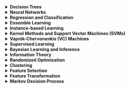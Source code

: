 <details>
<summary>
<b>Decision Trees</b>
<br>
</summary>

## What are Decision Trees?
Decision trees are a popular and easy-to-understand machine learning algorithm used for both classification and regression tasks. They work by recursively splitting the input data into subsets based on the values of the input features, and then making a decision based on the majority class or average value in each subset.

### Advantages of Decision Trees
    a. Interpretability: Decision trees are simple to understand and interpret, making them ideal for situations where transparency and explainability are important.

    b. Handling of both numerical and categorical data: Decision trees can handle both continuous and discrete input features, simplifying the preprocessing steps.

    c. Non-parametric: Decision trees are non-parametric, meaning they make no assumptions about the underlying distribution of the data, which can be advantageous when dealing with non-linear relationships.

    d. Handling missing values: Decision trees can handle missing data gracefully by using surrogate splits, which enable them to continue building the tree even when data is incomplete.

### Disadvantages of Decision Trees
    a. Overfitting: Decision trees are prone to overfitting, especially when the tree is deep. This can be mitigated by pruning techniques or setting a maximum depth.

    b. Sensitivity to small changes in data: Decision trees can be sensitive to small changes in the training data, which may result in entirely different trees being built.

    c. Greedy algorithm: The splitting criteria used in decision trees are based on a greedy algorithm, meaning they optimize for the best split at each step, which may not lead to the globally optimal tree.

## Limitations of Related Algorithms
    a. Random Forests: A popular ensemble method that builds multiple decision trees and combines their predictions. While it reduces overfitting and increases accuracy, it sacrifices interpretability, as the ensemble model becomes harder to interpret than a single decision tree.

    b. Gradient Boosted Machines (GBMs): Another ensemble method that builds decision trees sequentially, where each tree tries to correct the errors made by the previous one. GBMs can achieve high accuracy but can be more prone to overfitting, and they require careful tuning of hyperparameters. Additionally, they also sacrifice interpretability.

Decision trees are a versatile and interpretable machine learning algorithm, suitable for a variety of tasks. However, they can suffer from overfitting and sensitivity to small changes in data. Ensemble methods like Random Forests and GBMs help mitigate some of these issues but come with their own limitations, such as reduced interpretability and increased complexity.
</details>

<details>
<summary>
<b>Neural Networks</b>
</summary>

# What are Neural Networks?
Neural networks are a class of machine learning models inspired by the structure and function of biological neural networks. They consist of interconnected layers of artificial neurons, which are used to model complex relationships between input features and output predictions. Neural networks can be used for a wide range of tasks, including classification, regression, and unsupervised learning.

### Advantages of Neural Networks
    a. Universal approximators: Neural networks have the capability to approximate any continuous function, given a sufficiently large number of neurons and layers.

    b. Handling large-scale data: Neural networks can effectively handle large datasets and high-dimensional input spaces, making them suitable for tasks like image recognition and natural language processing.

    c. Robustness to noise: Neural networks can be robust to noise in the data, as they can learn to recognize patterns even when data is noisy or incomplete.

    d. Parallel processing: Neural networks can leverage the parallel processing capabilities of modern hardware (e.g., GPUs) to perform computations more efficiently.

### Disadvantages of Neural Networks
    a. Black-box models: Neural networks are often considered "black-box" models, as their inner workings can be difficult to interpret and explain, which may not be ideal in situations where transparency is important.

    b. Overfitting: Neural networks can be prone to overfitting, especially when they have a large number of parameters. This can be mitigated through techniques like regularization, early stopping, and dropout.

    c. Computational complexity: Training and deploying neural networks can be computationally expensive, especially for large models and datasets.

    d. Hyperparameter tuning: Neural networks often require careful tuning of hyperparameters (e.g., learning rate, network architecture, and activation functions), which can be time-consuming and challenging.

## Limitations of Related Algorithms
    a. Convolutional Neural Networks (CNNs): Specialized for grid-like data (e.g., images), CNNs utilize convolutional layers to learn local patterns. They achieve state-of-the-art performance in image recognition tasks, but their complexity and large number of parameters can make them resource-intensive to train and deploy.

    b. Recurrent Neural Networks (RNNs): Designed to handle sequential data (e.g., time series or text), RNNs can model temporal dependencies but can suffer from the vanishing or exploding gradient problem, which can make training challenging. Long Short-Term Memory (LSTM) and Gated Recurrent Unit (GRU) networks are variations of RNNs that help address this issue but may still be computationally expensive.

Neural networks are a powerful and versatile class of machine learning models capable of handling complex relationships and large-scale data. However, they have some drawbacks, including being black-box models, being prone to overfitting, and having high computational complexity. Specialized variants like CNNs and RNNs have their own limitations and may be more suitable for specific tasks.
</details>

<details>
<summary>
<b>Regression and Classification</b>
</summary>

# What are Regression and Classification?
Regression and classification are two fundamental types of supervised learning tasks in machine learning. In supervised learning, a model is trained using labeled data, where each data point has an associated target value or class label.

    a. Regression: Regression tasks involve predicting a continuous target variable based on input features. The goal is to learn the relationship between the input features and the target variable. Common regression algorithms include linear regression, ridge regression, and support vector regression.

    b. Classification: Classification tasks involve predicting the class label of an input data point based on its features. The goal is to learn the decision boundaries that separate different classes in the feature space. Common classification algorithms include logistic regression, k-nearest neighbors, and support vector machines.

### Advantages of Regression and Classification
    a. Wide applicability: Regression and classification are applicable to a broad range of problems and domains, from predicting house prices to diagnosing medical conditions.

    b. Simple to complex models: Both regression and classification tasks can be approached with a variety of models, ranging from simple linear models to complex deep learning architectures, depending on the problem and data.

    c. Interpretability: Many regression and classification algorithms, such as linear and logistic regression, offer interpretable models that can provide insights into the relationships between input features and target variables.

### Disadvantages of Regression and Classification
    a. Feature engineering: Effective regression and classification models may require careful feature engineering, which involves selecting, transforming, and combining input features to improve model performance.

    b. Imbalanced data: Classification tasks with imbalanced class distributions can lead to poor model performance, as the model may be biased towards the majority class. Techniques such as resampling or cost-sensitive learning can help address this issue.

    c. Assumptions: Some regression and classification algorithms make assumptions about the underlying data distribution, linearity, or independence of features. Violating these assumptions may lead to poor model performance.

## Limitations of Related Algorithms
    a. Linear regression: Assumes a linear relationship between input features and the target variable, which may not hold for more complex relationships.

    b. Logistic regression: Assumes that the log-odds of the target variable are linearly related to the input features, which may not hold for more complex decision boundaries.

    c. k-nearest neighbors: Sensitive to the choice of the number of neighbors (k) and distance metric, and can be computationally expensive for large datasets.

Regression and classification are fundamental supervised learning tasks with wide applicability across various domains. While they have some disadvantages, such as the need for feature engineering and potential issues with imbalanced data, they can be approached with a variety of models that offer varying levels of complexity and interpretability. The choice of algorithm depends on the specific problem, data, and desired level of model complexity.
</details>

<details>
<summary>
<b>Ensemble Learning</b>
</summary>

# What is Ensemble Learning?
Ensemble learning is a machine learning technique that combines multiple models (called base learners) to improve predictive performance. The idea is that the combined predictions of several models are often more accurate and robust than the prediction of a single model. Common ensemble learning methods include bagging, boosting, and stacking.

### Advantages of Ensemble Learning
    a. Improved accuracy: Ensemble methods often yield higher accuracy than individual models, as they can capture diverse patterns in the data and reduce the likelihood of overfitting.

    b. Robustness: By combining the predictions of multiple models, ensemble methods can be more robust to noise, outliers, and model-specific errors.

    c. Handling diverse data: Ensemble learning can effectively handle diverse datasets, as each base learner can be trained on a specific subset of data or focus on a particular aspect of the problem.

    d. Flexibility: Ensemble methods can combine different types of models, allowing for the exploration of various model architectures and the incorporation of domain-specific knowledge.

### Disadvantages of Ensemble Learning
    a. Increased complexity: Ensemble methods typically require training multiple models, which can lead to increased computational complexity and longer training times.

    b. Reduced interpretability: Ensembles of multiple models are generally less interpretable than individual models, making it more challenging to understand and explain the decision-making process.

    c. Hyperparameter tuning: Ensemble learning methods often involve additional hyperparameters (e.g., the number of base learners or the combination strategy), which may require careful tuning for optimal performance.

### Limitations of Related Algorithms
    a. Bagging (Bootstrap Aggregating): Bagging reduces variance by averaging the predictions of multiple base learners, each trained on a random subset of the data with replacement. While it can improve the stability and accuracy of unstable models like decision trees, it may not be as effective with more stable models or when dealing with high bias.

    b. Boosting: Boosting is an iterative process that combines multiple weak learners into a strong learner by assigning weights to the training instances and updating them at each iteration. Boosting can achieve high accuracy but can be more prone to overfitting, especially when using complex base learners, and requires careful tuning of hyperparameters.

    c. Stacking: Stacking combines the predictions of multiple base learners using another model (called a meta-learner) trained on their outputs. The performance of stacking depends on the choice of base learners and the meta-learner, and the method can be computationally expensive.

Ensemble learning is a powerful technique that combines multiple models to improve predictive performance and robustness. However, it has some disadvantages, such as increased complexity and reduced interpretability. The choice of ensemble method depends on the specific problem, data, and desired trade-offs between accuracy and complexity.
</details>

<details>
<summary>
<b>Instance-based Learning</b>
</summary>

# What is Instance-based Learning?
Instance-based learning, also known as memory-based learning or lazy learning, is a family of machine learning algorithms that make predictions based on the similarity between a new input instance and the instances in the training dataset. Instead of constructing an explicit model during the training phase, instance-based learners store the training instances in memory and use them to make predictions on new data. One popular instance-based learning algorithm is k-Nearest Neighbors (k-NN).

### Advantages of Instance-based Learning
    a. Easy implementation: Instance-based learning algorithms, such as k-NN, are relatively simple to implement and understand.

    b. Adaptive: Instance-based learners can adapt to new data easily, as they do not require retraining of the entire model when new instances are added.

    c. Non-parametric: Instance-based learning is non-parametric, meaning it makes no assumptions about the underlying data distribution, which can be advantageous when dealing with non-linear relationships.

    d. Handling noisy data: Instance-based learning can be robust to noisy data, as the influence of noise can be reduced by averaging the predictions of multiple neighbors.

### Disadvantages of Instance-based Learning
    a. Computationally expensive: Instance-based learning can be computationally expensive, especially for large datasets, as it requires calculating the distance between the new instance and all stored instances to make a prediction.

    b. Sensitive to the choice of distance metric and parameters: The performance of instance-based learning algorithms can be highly dependent on the choice of distance metric and parameters (e.g., the number of neighbors in k-NN).

    c. Memory requirements: Since instance-based learning algorithms store the entire training dataset in memory, they can have high memory requirements, especially for large datasets.

    d. Curse of dimensionality: Instance-based learning methods can suffer from the curse of dimensionality, as the distance metrics used become less meaningful in high-dimensional spaces. Dimensionality reduction techniques can help mitigate this issue.

### Limitations of Related Algorithms
    a. k-Nearest Neighbors: k-NN is sensitive to the choice of the number of neighbors (k) and the distance metric. It can be computationally expensive for large datasets and may require feature scaling or dimensionality reduction for optimal performance.

    b. Local Weighted Regression: Local weighted regression is an instance-based method for regression tasks that assigns weights to training instances based on their distance to the query point. It can adapt to local variations in the data but can be computationally expensive and sensitive to the choice of kernel and bandwidth.

Instance-based learning is a family of machine learning algorithms that make predictions based on the similarity between instances. They offer several advantages, such as easy implementation and adaptability to new data, but also have some disadvantages, including computational expense and sensitivity to distance metrics and parameters. The choice of instance-based learning algorithm depends on the specific problem, data, and desired trade-offs between computational efficiency and adaptability.
</details>

<details>
<summary>
<b>Kernel Methods and Support Vector Machines (SVMs)</b>
</summary>

# What are Kernel Methods and Support Vector Machines?
Kernel methods are a class of machine learning algorithms that employ kernel functions to implicitly transform input data into higher-dimensional spaces, enabling them to capture complex, non-linear relationships between input features and target variables. Support Vector Machines (SVMs) are a popular example of kernel methods, used for both classification and regression tasks.

Support Vector Machines (SVMs): SVMs are a supervised learning technique that constructs a decision boundary (or hyperplane) to separate different classes or predict target values. In the case of non-linearly separable data, SVMs employ kernel functions to map the input data into higher-dimensional spaces, where a linear decision boundary can be more easily found.

### Advantages of Kernel Methods and SVMs
    a. High accuracy: SVMs often achieve high accuracy in classification and regression tasks, especially when an appropriate kernel function is used.

    b. Robust to overfitting: SVMs are robust to overfitting, particularly in high-dimensional spaces, due to their objective of maximizing the margin between classes.

    c. Handling non-linear relationships: Kernel methods, including SVMs, can effectively handle non-linear relationships in data by mapping the input features to higher-dimensional spaces.

    d. Sparse solutions: The SVM solution relies on a subset of the training instances called support vectors, leading to sparse and computationally efficient representations.

### Disadvantages of Kernel Methods and SVMs
    a. Choice of kernel and parameters: The performance of kernel methods, including SVMs, is highly dependent on the choice of kernel function and its parameters. Finding the optimal kernel and parameters can be challenging and time-consuming.

    b. Scalability: SVMs can be computationally expensive for large datasets, as the training complexity scales with the number of support vectors, which can grow with the size of the dataset.

    c. Interpretability: SVMs, particularly with non-linear kernels, can be difficult to interpret and explain, as the decision boundary may not have a straightforward relationship with the input features.

### Limitations of Related Algorithms
    a. Kernel Ridge Regression: Kernel ridge regression is a kernelized version of ridge regression that can handle non-linear relationships. However, it can be computationally expensive for large datasets, as it requires the inversion of a kernel matrix.

    b. Kernel PCA: Kernel PCA is a non-linear dimensionality reduction technique that employs kernel functions to perform principal component analysis in higher-dimensional spaces. While it can capture non-linear relationships, it may require careful selection of the kernel function and its parameters.

Kernel methods and support vector machines are powerful techniques for handling complex, non-linear relationships in machine learning tasks. They offer high accuracy and robustness to overfitting but can be sensitive to the choice of kernel function and its parameters. Additionally, they may be computationally expensive for large datasets and may have reduced interpretability compared to linear models. The choice of kernel method or SVM depends on the specific problem, data, and desired trade-offs between accuracy, complexity, and interpretability.
</details>

<details>
<summary>
<b>Vapnik-Chervonenkis (VC) Machines</b>
</summary>

Vapnik-Chervonenkis (VC) Dimension
The VC dimension, named after Vladimir Vapnik and Alexey Chervonenkis, is a measure of the capacity or complexity of a model or hypothesis class in statistical learning theory. It is used to quantify the expressive power of a model, which is essential for understanding its ability to generalize to new data.

The VC dimension is defined as the largest number of data points that can be shattered (i.e., correctly separated or classified) by a model or hypothesis class. A higher VC dimension implies a more expressive and flexible model, which can fit more complex relationships in the data.

However, a high VC dimension can also lead to overfitting, as the model may capture noise in the training data instead of the underlying patterns. Balancing the VC dimension and the complexity of the model is crucial for achieving good generalization performance.
</details>

<details>
<summary>
<b>Supervised Learning</b>
</summary>

# What is Supervised Learning?
Supervised learning is a type of machine learning where a model is trained using a labeled dataset, which consists of input features and their corresponding target variables or class labels. The goal of supervised learning is to learn a mapping from input features to the target variable or class label, allowing the model to make accurate predictions on new, unseen data. Supervised learning can be further divided into two main categories: regression and classification.

    a. Regression: In regression tasks, the target variable is continuous, and the goal is to predict a numerical value based on input features. Examples include predicting house prices, stock prices, or temperatures.

    b. Classification: In classification tasks, the target variable is categorical, and the goal is to predict the class label of an input instance based on its features. Examples include spam email detection, handwritten digit recognition, or medical diagnosis.

### Advantages of Supervised Learning
    a. Predictive power: Supervised learning models can achieve high predictive accuracy on a wide range of problems, given a sufficient amount of labeled data and appropriate algorithm selection.

    b. Applicability: Supervised learning is applicable across diverse domains, from finance and healthcare to natural language processing and computer vision.

    c. Model interpretability: Some supervised learning algorithms, such as linear regression and decision trees, provide interpretable models that can reveal insights into the relationships between input features and target variables.

### Disadvantages of Supervised Learning
    a. Labeling effort: Supervised learning relies on labeled data, which can be time-consuming and costly to obtain, especially for large datasets or when domain expertise is required.

    b. Overfitting: Supervised learning models can overfit the training data, especially when the model complexity is high or the amount of training data is limited. Overfitting occurs when the model captures noise in the training data instead of the underlying patterns and generalizes poorly to new data.

    c. Imbalanced data: Classification tasks with imbalanced class distributions can lead to biased models that favor the majority class. Techniques such as resampling or cost-sensitive learning can be employed to address this issue.

Supervised learning is a widely applicable machine learning paradigm that learns from labeled data to make predictions on new, unseen data. It offers high predictive accuracy and can be applied across various domains. However, supervised learning has some disadvantages, such as the need for labeled data, the risk of overfitting, and potential issues with imbalanced data. The choice of supervised learning algorithm depends on the specific problem, the nature of the data, and the desired model complexity and interpretability.
</details>

<details>
<summary>
<b>Bayesian Learning and Inference</b>
</summary>

# What is Bayesian Learning and Inference?
Bayesian learning and inference is a probabilistic approach to machine learning and statistics based on Bayes' theorem. It provides a framework for updating beliefs and making predictions by incorporating new evidence in the form of observed data. Bayesian methods explicitly model the uncertainty in the parameters and predictions, which allows them to adapt as more data becomes available.

Bayes' theorem relates the conditional probabilities of the model parameters (or hypotheses) and the observed data:

`P(parameters | data) = (P(data | parameters) * P(parameters)) / P(data)`

where:
`P(parameters | data)` is the posterior probability, representing our updated belief about the parameters given the observed data.
`P(data | parameters)` is the likelihood, representing the probability of observing the data given the parameters.
`P(parameters)` is the prior probability, representing our initial belief about the parameters before observing the data.
`P(data)` is the marginal likelihood or evidence, representing the probability of the data across all possible parameter values.

### Advantages of Bayesian Learning and Inference
    a. Probabilistic interpretation: Bayesian methods provide a principled way to reason about uncertainty, offering probabilistic estimates of parameters and predictions.

    b. Adaptability: Bayesian models can adapt to new data as it becomes available, updating their beliefs and predictions accordingly.

    c. Incorporating prior knowledge: Bayesian methods allow for the incorporation of prior knowledge or domain expertise in the form of prior probabilities, which can improve predictions, especially when data is limited.

    d. Model comparison and selection: Bayesian methods can be used for model comparison and selection, by comparing the marginal likelihoods (or Bayesian factors) of different models.

### Disadvantages of Bayesian Learning and Inference
    a. Computational complexity: Bayesian methods can be computationally expensive, particularly for high-dimensional or complex models. Approximate inference techniques, such as Markov Chain Monte Carlo (MCMC) or Variational Inference, are often required to overcome this issue.

    b. Choice of prior: The choice of the prior distribution can be subjective and may influence the results, especially when the amount of data is limited. Uninformative or weakly informative priors are often used to minimize the impact of the prior on the posterior distribution.

### Limitations of Related Algorithms
    a. Bayesian networks: Bayesian networks are graphical models that represent probabilistic relationships among a set of variables. They can be used for reasoning and inference in uncertain domains but can become computationally expensive for large networks or when dealing with continuous variables.

    b. Naïve Bayes classifier: The naïve Bayes classifier is a simple Bayesian classifier based on the assumption of conditional independence between features given the class label. While it is computationally efficient and performs well in many cases, its strong independence assumption can lead to suboptimal performance when features are correlated.

Bayesian learning and inference is a probabilistic approach to machine learning and statistics that offers a principled way to reason about uncertainty, adapt to new data, and incorporate prior knowledge. However, Bayesian methods can be computationally expensive and may be sensitive to the choice of prior distribution. The choice of Bayesian algorithm depends on the specific problem, the nature of the data, and the desired trade-offs between computational efficiency and probabilistic interpretation.
</details>

<details>
<summary>
<b>Information Theory</b>
</summary>

# What is Information Theory?
Information theory, founded by Claude Shannon in 1948, is a branch of applied mathematics and electrical engineering that deals with the quantification, storage, and communication of information. The primary goal of information theory is to study the fundamental limits of data compression and reliable transmission of information across noisy channels. Some key concepts in information theory include entropy, mutual information, and channel capacity.

## Key Concepts in Information Theory
    a. Entropy: Entropy measures the amount of uncertainty or randomness in a random variable. It quantifies the average information content of the possible outcomes and provides a lower bound on the average number of bits needed to encode the outcomes. In the context of machine learning, entropy is often used as a measure of impurity or disorder in data, such as in decision tree algorithms.

    b. Mutual Information: Mutual information measures the amount of information shared between two random variables. It quantifies the reduction in uncertainty about one variable given the knowledge of the other variable. In machine learning, mutual information can be used for feature selection by identifying the most informative features with respect to the target variable.

    c. Channel Capacity: Channel capacity represents the maximum rate at which information can be reliably transmitted across a noisy communication channel, given the channel's noise characteristics. Shannon's channel capacity theorem states that reliable communication is possible as long as the transmission rate is below the channel capacity and an appropriate coding scheme is used.

### Applications of Information Theory in Machine Learning
    a. Feature selection: Information theoretic measures, such as mutual information, can be used to rank and select the most informative features for a given machine learning task.

    b. Model evaluation: Information theoretic criteria, like the Akaike Information Criterion (AIC) and Bayesian Information Criterion (BIC), can be used for model selection and evaluation by balancing model complexity and goodness of fit.

    c. Data compression: Information theory provides the foundation for lossless data compression algorithms, such as Huffman coding and arithmetic coding, which can be used to store and transmit data more efficiently.

    d. Deep learning: Concepts from information theory, like entropy and mutual information, have been applied to understand the behavior and optimization of deep neural networks.

Information theory is a field that focuses on the quantification, storage, and communication of information. Its key concepts, such as entropy, mutual information, and channel capacity, provide insights into the limits of data compression and reliable transmission. Information theory has several applications in machine learning, including feature selection, model evaluation, data compression, and deep learning.
</details>

<details>
<summary>
<b>Randomized Optimization</b>
</summary>

# What is Randomized Optimization?
Randomized optimization refers to a class of optimization algorithms that rely on random sampling or stochastic processes to find the global or near-global optima of an objective function. These algorithms are particularly useful for solving complex optimization problems where the objective function is non-convex, discontinuous, or has multiple local optima. Randomized optimization techniques can help overcome some of the limitations of deterministic optimization methods, such as getting trapped in local optima or being sensitive to the initial conditions.

## Examples of Randomized Optimization Algorithms
    a. Simulated Annealing: Simulated annealing is inspired by the annealing process in metallurgy, where a material is slowly cooled to reduce its defects and improve its structure. The algorithm explores the search space by accepting both improvements and occasional worsening moves, with the probability of accepting worsening moves decreasing over time. This allows the algorithm to escape local optima and explore the search space more effectively.

    b. Genetic Algorithms: Genetic algorithms are inspired by the process of natural selection and evolution. They maintain a population of candidate solutions and evolve it over time by applying genetic operators such as mutation, crossover, and selection. Genetic algorithms are useful for searching large, complex spaces and can be applied to a wide range of optimization problems.

    c. Particle Swarm Optimization: Particle swarm optimization is inspired by the social behavior of birds or fish in a flock or school. The algorithm maintains a swarm of particles, each representing a candidate solution, that move through the search space based on their own best position and the best position found by the entire swarm. The particles cooperatively explore the search space and converge towards the global optimum.

    d. Random Search: Random search is a simple stochastic optimization method that generates random samples within the search space and evaluates the objective function at those points. Although it lacks the guided exploration of more sophisticated algorithms, random search can be effective for some problems, particularly when combined with local search methods.

### Advantages of Randomized Optimization
    a. Exploration and exploitation: Randomized optimization algorithms balance exploration (searching the entire search space) and exploitation (focusing on promising areas), which can lead to more effective searches for global optima.

    b. Robustness to local optima: Randomized optimization methods are less likely to get trapped in local optima compared to deterministic methods, as they incorporate randomness to explore different areas of the search space.

    c. Flexibility: Randomized optimization algorithms can be applied to a wide range of optimization problems, including those with non-convex, discontinuous, or noisy objective functions.

### Disadvantages of Randomized Optimization
    a. Convergence speed: Randomized optimization methods can be slower to converge than deterministic methods, as they rely on random sampling or stochastic processes.

    b. Parameter tuning: Many randomized optimization algorithms have parameters that need to be tuned, such as the cooling schedule in simulated annealing or the mutation and crossover rates in genetic algorithms. Finding the optimal parameter settings can be challenging and time-consuming.

    c. No guarantee of finding the global optimum: Although randomized optimization methods are generally more robust to local optima than deterministic methods, they do not guarantee finding the global optimum in all cases.

Randomized optimization techniques provide a powerful approach to solving complex optimization problems by incorporating randomness and stochastic processes. They offer advantages such as robustness to local optima, flexibility, and a balance between exploration and exploitation. However, they may have slower convergence speeds and require parameter tuning. The choice of randomized optimization algorithm depends on the specific problem, the nature of the objective function, and the desired trade-offs between convergence speed and robustness to local optima.
</details>

<details>
<summary>
<b>Clustering</b>
</summary>

# What is Clustering?
Clustering is an unsupervised learning technique used to group similar data points together based on their features. The goal of clustering is to identify underlying patterns or structures in the data without relying on any prior knowledge of class labels or target variables. Clustering has a wide range of applications, including customer segmentation, anomaly detection, image segmentation, and document categorization.

## Common Clustering Algorithms
    a. K-means: K-means is a partition-based clustering algorithm that aims to minimize the sum of squared distances between data points and their corresponding cluster centroids. It initializes K centroids randomly, assigns each data point to the nearest centroid, and iteratively updates the centroids until convergence. K-means is computationally efficient but is sensitive to the initial centroids and the choice of K.

    b. Hierarchical Clustering: Hierarchical clustering creates a tree-like structure of nested clusters, represented as a dendrogram. It can be either agglomerative (bottom-up) or divisive (top-down). Agglomerative hierarchical clustering starts with each data point as a separate cluster and iteratively merges the closest clusters until a single cluster remains. Divisive hierarchical clustering starts with all data points in a single cluster and iteratively splits the clusters until each data point forms its own cluster.

    c. DBSCAN (Density-Based Spatial Clustering of Applications with Noise): DBSCAN is a density-based clustering algorithm that identifies clusters based on the density of data points in the feature space. It defines a cluster as a dense region of points separated by areas of lower point density. DBSCAN is robust to noise, can detect clusters of varying shapes and sizes, and does not require specifying the number of clusters in advance.

### Advantages of Clustering
    a. Unsupervised learning: Clustering can reveal hidden structures and patterns in the data without requiring labeled data or prior knowledge of the target variables.

    b. Flexibility: Clustering algorithms can be applied to a wide range of data types and domains, including images, text, and numeric data.

    c. Scalability: Some clustering algorithms, such as K-means and DBSCAN, can scale to large datasets and handle high-dimensional feature spaces.

### Disadvantages of Clustering
    a. Determining the number of clusters: In some clustering algorithms, like K-means, the choice of the number of clusters (K) can be challenging and may require domain knowledge or additional techniques, such as the elbow method or silhouette analysis.

    b. Sensitivity to initial conditions: Some clustering algorithms, such as K-means, are sensitive to initial conditions, which can lead to different clustering results depending on the initialization of centroids.

    c. Assumptions about cluster shapes: Clustering algorithms often make assumptions about the shapes, sizes, or densities of clusters. For example, K-means assumes that clusters are spherical and of similar sizes, which may not hold true for all datasets.

Clustering is an unsupervised learning technique used to group similar data points together based on their features. It has a wide range of applications and can be performed using various algorithms, each with its advantages and disadvantages. The choice of clustering algorithm depends on the specific problem, the nature of the data, and the desired characteristics of the resulting clusters.
</details>

<details>
<summary>
<b>Feature Selection</b>
</summary>

# What is Feature Selection?
Feature selection is the process of selecting a subset of relevant features from the original feature set to be used in building a machine learning model. The main goal of feature selection is to reduce the dimensionality of the data, improve model performance, and enhance the interpretability of the model. Feature selection techniques can be categorized into filter methods, wrapper methods, and embedded methods.

## Types of Feature Selection Methods
    a. Filter Methods: Filter methods rank features based on their individual relevance to the target variable, independent of any specific learning algorithm. They are computationally efficient and less prone to overfitting but may not capture interactions between features. Examples of filter methods include:

    - Information Gain
    - Chi-Square Test
    - Correlation Coefficient
    - Variance Threshold

    b. Wrapper Methods: Wrapper methods evaluate subsets of features by training a specific learning algorithm on the data and measuring its performance. They take into account the interactions between features but can be computationally expensive and more prone to overfitting. Examples of wrapper methods include:

    - Forward Selection
    - Backward Elimination
    - Recursive Feature Elimination

    c. Embedded Methods: Embedded methods perform feature selection as part of the learning algorithm itself. They can capture interactions between features and are typically more computationally efficient than wrapper methods. Examples of embedded methods include:

    - LASSO Regression (L1 Regularization)
    - Ridge Regression (L2 Regularization)
    - Elastic Net (L1 and L2 Regularization)
    - Decision Trees and Random Forests (using feature importance)

### Advantages of Feature Selection
    a. Improved Model Performance: By removing irrelevant or redundant features, feature selection can improve the accuracy, precision, recall, or F1-score of a machine learning model.

    b. Reduced Overfitting: Feature selection can reduce the risk of overfitting by simplifying the model and reducing the number of parameters to be learned.

    c. Faster Training: Reducing the dimensionality of the data can lead to faster training times for machine learning algorithms.

    d. Enhanced Interpretability: Feature selection can help identify the most important features in the data, making the model more interpretable and easier to explain.

### Disadvantages of Feature Selection
    a. Loss of Information: Feature selection may result in the loss of some information if important features are mistakenly removed or if interactions between features are not captured.

    b. Model-Specific Results: Wrapper and embedded methods are tailored to specific learning algorithms, which means that the selected features may not be optimal for other algorithms.

Feature selection is a critical step in the machine learning pipeline that aims to reduce the dimensionality of the data, improve model performance, and enhance interpretability. There are several types of feature selection methods, including filter, wrapper, and embedded methods, each with their advantages and disadvantages. The choice of feature selection method depends on the specific problem, the nature of the data, and the desired trade-offs between computational efficiency, model performance, and interpretability.
</details>

<details>
<summary>
<b>Feature Transformation</b>
</summary>

# What is Feature Transformation?
Feature transformation is the process of mapping the original feature space to a new feature space, often with the goal of improving the performance or interpretability of a machine learning model. Feature transformation techniques can be linear or nonlinear and can serve various purposes, such as dimensionality reduction, noise removal, or capturing complex patterns in the data. Two popular linear feature transformation methods are Principal Component Analysis (PCA) and Independent Component Analysis (ICA).

## Principal Component Analysis (PCA)
PCA is a linear transformation technique that aims to reduce the dimensionality of the data while preserving as much of the original variance as possible. It works by identifying the orthogonal axes (principal components) in the feature space along which the variance of the data is maximized. The first principal component accounts for the largest variance, the second principal component accounts for the next largest variance, orthogonal to the first, and so on. By projecting the data onto a reduced set of principal components, PCA can minimize the loss of information while reducing the number of dimensions.

### Advantages of PCA:

- Dimensionality reduction: PCA can help reduce the number of features while retaining most of the original information.
- Noise reduction: By focusing on the components with the highest variance, PCA can help remove noise from the data.
- Visualization: PCA can be used to visualize high-dimensional data in 2D or 3D by projecting it onto the first two or three principal components.

### Disadvantages of PCA:

- Linearity: PCA assumes that the data lies on a linear subspace, which may not be true for all datasets.
- Interpretability: The transformed features (principal components) may be difficult to interpret as they are linear combinations of the original features.

## Independent Component Analysis (ICA)
ICA is a linear transformation technique that aims to find a set of statistically independent components in the data. Unlike PCA, which focuses on maximizing variance, ICA seeks to maximize the statistical independence of the transformed features. ICA assumes that the observed data is generated by a linear combination of independent sources and tries to recover these sources. ICA is particularly useful in applications such as blind source separation, where the goal is to separate mixed signals into their original sources.

### Advantages of ICA:

- Independent components: ICA can help identify underlying independent sources in the data, which can be useful for separating mixed signals or uncovering hidden patterns.
- Robustness to higher-order statistics: ICA takes into account higher-order statistics in the data, making it more robust to non-Gaussian distributions.

### Disadvantages of ICA:

- Computational complexity: ICA can be more computationally expensive than PCA due to the need to estimate higher-order statistics.
- Interpretability: Similar to PCA, the transformed features (independent components) may be difficult to interpret as they are linear combinations of the original features.

Feature transformation is a process that maps the original feature space to a new feature space, often to improve the performance or interpretability of a machine learning model. PCA and ICA are two popular linear feature transformation techniques, each with its advantages and disadvantages. The choice of feature transformation method depends on the specific problem, the nature of the data, and the desired properties of the transformed features.
</details>

<details>
<summary>
<b>Markov Decision Process</b>
</summary>

# What is a Markov Decision Process (MDP)?
A Markov Decision Process (MDP) is a mathematical framework used to model decision-making problems in stochastic, sequential environments. MDPs are particularly useful for modeling and solving problems in reinforcement learning, robotics, and control systems, where an agent interacts with an environment and makes decisions over time to achieve a goal. An MDP is defined by a tuple (S, A, P, R, γ), where:

- S: A finite set of states representing the possible situations or configurations of the environment.
- A: A finite set of actions representing the possible decisions the agent can make.
- P: The transition probability function, P(s'|s, a), which defines the probability of transitioning from state s to state s' when the agent takes action a.
- R: The reward function, R(s, a, s'), which specifies the immediate reward the agent receives for taking action a in state s and transitioning to state s'.
- γ: The discount factor (0 ≤ γ ≤ 1), which determines the relative importance of immediate rewards versus future rewards.

# Key Concepts in MDPs
a. Policy (π): A policy is a mapping from states to actions, defining the agent's behavior in the environment. A policy tells the agent which action to take in each state to maximize its long-term reward.

b. Value Function (V): The value function V(s) represents the expected long-term reward the agent can obtain, starting from state s and following a given policy π.

c. Q-Function (Q): The Q-function, also known as the state-action value function, Q(s, a), represents the expected long-term reward the agent can obtain by taking action a in state s and following a given policy π thereafter.

d. Bellman Equation: The Bellman equation is a recursive relationship between the value function and the Q-function, expressing the value of a state as the sum of the immediate reward and the expected value of the next state, given a policy π.

# Advantages of MDPs
a. Formalism: MDPs provide a formal mathematical framework for modeling and solving sequential decision-making problems under uncertainty.

b. Generality: MDPs can model a wide range of problems in various domains, such as robotics, control systems, economics, and game theory.

c. Optimal Policy: MDPs allow for the computation of an optimal policy, which maximizes the expected long-term reward for the agent.

# Disadvantages of MDPs
a. Computational Complexity: Solving an MDP to find the optimal policy can be computationally expensive, especially for large state and action spaces.

b. Markov Property: MDPs assume that the environment follows the Markov property, meaning that the future state depends only on the current state and action, and not on the history of previous states and actions. This assumption may not hold for all real-world problems.

c. Fully Observable Environment: MDPs assume that the agent has full knowledge of the current state of the environment. In cases where the agent has only partial observability, the MDP framework may need to be extended to a Partially Observable Markov Decision Process (POMDP).

Markov Decision Processes are a mathematical framework for modeling decision-making problems in stochastic, sequential environments. MDPs provide a formalism for representing the environment, the agent's actions, and the rewards, allowing for the computation of optimal policies. However, MDPs have limitations, such as computational complexity and assumptions about the environment, which may need to be addressed in specific problem settings.
</details>